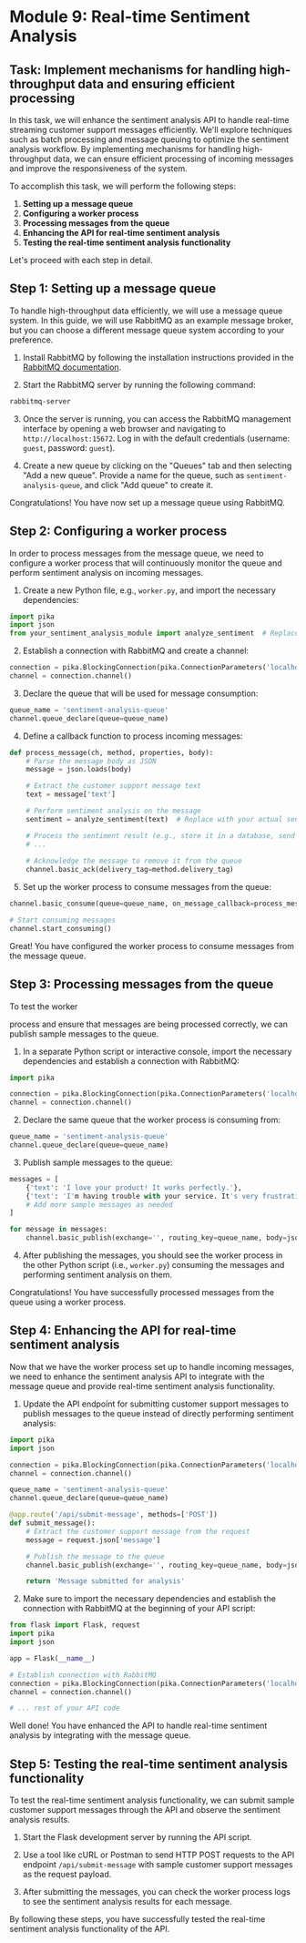 # Module 9: Real-time Sentiment Analysis

## Task: Implement mechanisms for handling high-throughput data and ensuring efficient processing

In this task, we will enhance the sentiment analysis API to handle real-time streaming customer support messages efficiently. We'll explore techniques such as batch processing and message queuing to optimize the sentiment analysis workflow. By implementing mechanisms for handling high-throughput data, we can ensure efficient processing of incoming messages and improve the responsiveness of the system.

To accomplish this task, we will perform the following steps:

1. **Setting up a message queue**
2. **Configuring a worker process**
3. **Processing messages from the queue**
4. **Enhancing the API for real-time sentiment analysis**
5. **Testing the real-time sentiment analysis functionality**

Let's proceed with each step in detail.

## Step 1: Setting up a message queue

To handle high-throughput data efficiently, we will use a message queue system. In this guide, we will use RabbitMQ as an example message broker, but you can choose a different message queue system according to your preference.

1. Install RabbitMQ by following the installation instructions provided in the [RabbitMQ documentation](https://www.rabbitmq.com/download.html).

2. Start the RabbitMQ server by running the following command:
```bash
rabbitmq-server
```

3. Once the server is running, you can access the RabbitMQ management interface by opening a web browser and navigating to `http://localhost:15672`. Log in with the default credentials (username: `guest`, password: `guest`).

4. Create a new queue by clicking on the "Queues" tab and then selecting "Add a new queue". Provide a name for the queue, such as `sentiment-analysis-queue`, and click "Add queue" to create it.

Congratulations! You have now set up a message queue using RabbitMQ.

## Step 2: Configuring a worker process

In order to process messages from the message queue, we need to configure a worker process that will continuously monitor the queue and perform sentiment analysis on incoming messages.

1. Create a new Python file, e.g., `worker.py`, and import the necessary dependencies:
```python
import pika
import json
from your_sentiment_analysis_module import analyze_sentiment  # Replace with your actual sentiment analysis module
```

2. Establish a connection with RabbitMQ and create a channel:
```python
connection = pika.BlockingConnection(pika.ConnectionParameters('localhost'))
channel = connection.channel()
```

3. Declare the queue that will be used for message consumption:
```python
queue_name = 'sentiment-analysis-queue'
channel.queue_declare(queue=queue_name)
```

4. Define a callback function to process incoming messages:
```python
def process_message(ch, method, properties, body):
    # Parse the message body as JSON
    message = json.loads(body)

    # Extract the customer support message text
    text = message['text']

    # Perform sentiment analysis on the message
    sentiment = analyze_sentiment(text)  # Replace with your actual sentiment analysis function

    # Process the sentiment result (e.g., store it in a database, send it to another system)
    # ...
    
    # Acknowledge the message to remove it from the queue
    channel.basic_ack(delivery_tag=method.delivery_tag)
```

5. Set up the worker process to consume messages from the queue:
```python
channel.basic_consume(queue=queue_name, on_message_callback=process_message)

# Start consuming messages
channel.start_consuming()
```

Great! You have configured the worker process to consume messages from the message queue.

## Step 3: Processing messages from the queue

To test the worker

 process and ensure that messages are being processed correctly, we can publish sample messages to the queue.

1. In a separate Python script or interactive console, import the necessary dependencies and establish a connection with RabbitMQ:
```python
import pika

connection = pika.BlockingConnection(pika.ConnectionParameters('localhost'))
channel = connection.channel()
```

2. Declare the same queue that the worker process is consuming from:
```python
queue_name = 'sentiment-analysis-queue'
channel.queue_declare(queue=queue_name)
```

3. Publish sample messages to the queue:
```python
messages = [
    {'text': 'I love your product! It works perfectly.'},
    {'text': 'I'm having trouble with your service. It's very frustrating.'},
    # Add more sample messages as needed
]

for message in messages:
    channel.basic_publish(exchange='', routing_key=queue_name, body=json.dumps(message))
```

4. After publishing the messages, you should see the worker process in the other Python script (i.e., `worker.py`) consuming the messages and performing sentiment analysis on them.

Congratulations! You have successfully processed messages from the queue using a worker process.

## Step 4: Enhancing the API for real-time sentiment analysis

Now that we have the worker process set up to handle incoming messages, we need to enhance the sentiment analysis API to integrate with the message queue and provide real-time sentiment analysis functionality.

1. Update the API endpoint for submitting customer support messages to publish messages to the queue instead of directly performing sentiment analysis:
```python
import pika
import json

connection = pika.BlockingConnection(pika.ConnectionParameters('localhost'))
channel = connection.channel()

queue_name = 'sentiment-analysis-queue'
channel.queue_declare(queue=queue_name)

@app.route('/api/submit-message', methods=['POST'])
def submit_message():
    # Extract the customer support message from the request
    message = request.json['message']

    # Publish the message to the queue
    channel.basic_publish(exchange='', routing_key=queue_name, body=json.dumps({'text': message}))

    return 'Message submitted for analysis'
```

2. Make sure to import the necessary dependencies and establish the connection with RabbitMQ at the beginning of your API script:
```python
from flask import Flask, request
import pika
import json

app = Flask(__name__)

# Establish connection with RabbitMQ
connection = pika.BlockingConnection(pika.ConnectionParameters('localhost'))
channel = connection.channel()

# ... rest of your API code
```

Well done! You have enhanced the API to handle real-time sentiment analysis by integrating with the message queue.

## Step 5: Testing the real-time sentiment analysis functionality

To test the real-time sentiment analysis functionality, we can submit sample customer support messages through the API and observe the sentiment analysis results.

1. Start the Flask development server by running the API script.

2. Use a tool like cURL or Postman to send HTTP POST requests to the API endpoint `/api/submit-message` with sample customer support messages as the request payload.

3. After submitting the messages, you can check the worker process logs to see the sentiment analysis results for each message.

By following these steps, you have successfully tested the real-time sentiment analysis functionality of the API.


